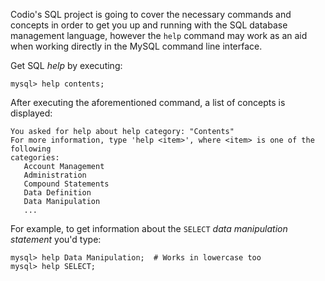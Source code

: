 Codio's SQL project is going to cover the necessary commands and concepts in order to get you up and running with the SQL database management language, however the `help` command may work as an aid when working directly in the MySQL command line interface. 

Get SQL _help_ by executing: 

```
mysql> help contents;
```

After executing the aforementioned command, a list of concepts is displayed:

```
You asked for help about help category: "Contents"
For more information, type 'help <item>', where <item> is one of the following
categories:
   Account Management
   Administration
   Compound Statements
   Data Definition
   Data Manipulation
   ...
```

For example, to get information about the `SELECT` _data manipulation statement_ you'd type: 

```
mysql> help Data Manipulation;  # Works in lowercase too
mysql> help SELECT;
```